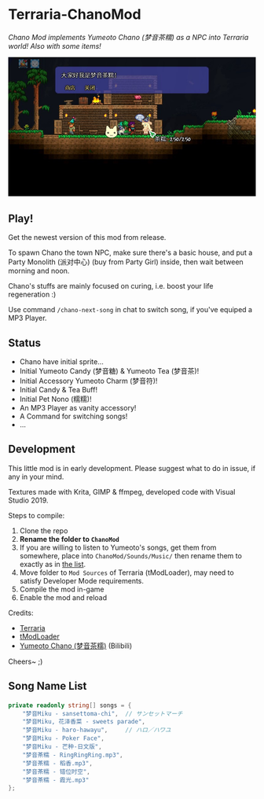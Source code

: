 # Terraria-ChanoMod

*Chano Mod implements Yumeoto Chano (梦音茶糯) as a NPC into Terraria world! Also with some items!*

![Snapshot:Talk](./docs/img/talk-0.jpg)

## Play!

Get the newest version of this mod from release.

To spawn Chano the town NPC, make sure there's a basic house, and put a Party Monolith (派对中心) (buy from Party Girl) inside, then wait between morning and noon.

Chano's stuffs are mainly focused on curing, i.e. boost your life regeneration :)

Use command `/chano-next-song` in chat to switch song, if you've equiped a MP3 Player.

## Status

- Chano have initial sprite...
- Initial Yumeoto Candy (梦音糖) & Yumeoto Tea (梦音茶)!
- Initial Accessory Yumeoto Charm (梦音符)!
- Initial Candy & Tea Buff!
- Initial Pet Nono (糯糯)!
- An MP3 Player as vanity accessory!
- A Command for switching songs!
- ...

## Development

This little mod is in early development. Please suggest what to do in issue, if any in your mind.

Textures made with Krita, GIMP & ffmpeg, developed code with Visual Studio 2019.

Steps to compile:

1. Clone the repo
2. **Rename the folder to `ChanoMod`**
3. If you are willing to listen to Yumeoto's songs, get them from somewhere, place into `ChanoMod/Sounds/Music/` then rename them to exactly as in [the list](#song-name-list).
3. Move folder to `Mod Sources` of Terraria (tModLoader), may need to satisfy Developer Mode requirements.
4. Compile the mod in-game
5. Enable the mod and reload

Credits:

- [Terraria](https://terraria.org/)
- [tModLoader](https://github.com/tModLoader/tModLoader)
- [Yumeoto Chano (梦音茶糯)](https://space.bilibili.com/140378) (Bilibili)

Cheers~ ;)

## Song Name List

```csharp
private readonly string[] songs = {
    "梦音Miku - sansettoma-chi",  // サンセットマーチ
    "梦音Miku, 花泽香菜 - sweets parade",
    "梦音Miku - haro-hawayu",     // ハロ／ハワユ
    "梦音Miku - Poker Face",
    "梦音Miku - 芒种-日文版",
    "梦音茶糯 - RingRingRing.mp3",
    "梦音茶糯 - 稻香.mp3",
    "梦音茶糯 - 错位时空",
    "梦音茶糯 - 霞光.mp3"
};
```
